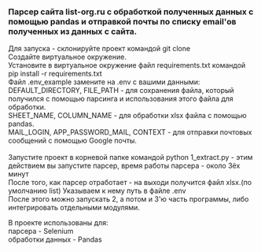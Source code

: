 ### Парсер сайта list-org.ru с обработкой полученных данных с помощью pandas и отправкой почты по списку email'ов полученных из данных с сайта. ###

Для запуска - склонируйте проект командой git clone  <br/>
Создайте виртуальное окружение.<br/>
Установите в виртуальное окружение файл requirements.txt командой pip install -r requirements.txt<br/>
Файл .env_example замените на .env c вашими данными: <br/>
DEFAULT_DIRECTORY, FILE_PATH - для сохранения файла, который получился с помощью парсинга и использования этого файла для обработки. <br/>
SHEET_NAME, COLUMN_NAME - для обработки xlsx файла с помощью pandas. <br/>
MAIL_LOGIN, APP_PASSWORD_MAIL, CONTEXT - для отправки почтовых сообщений с помощью Google почты. <br/>
<br/>
Запустите проект в корневой папке командой python 1_extract.py - этим действием вы запустите парсер, время работы парсера - около 3ёх минут <br/>
После того, как парсер отработает - на выходи получится файл xlsx.(по умолчанию list) Указываем к нему путь в файле .env <br/>
После этого можно запускать 2, а потом и 3'ю часть программы, либо интегрировать отдельными модулями. <br/>

В проекте использованы для:<br/>
парсера - Selenium<br/>
обработки данных - Pandas<br/>